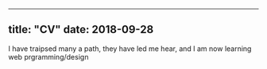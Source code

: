 
---
title: "CV"
date: 2018-09-28
---
I have traipsed many a path, they have led me hear, and I am now learning web prgramming/design

